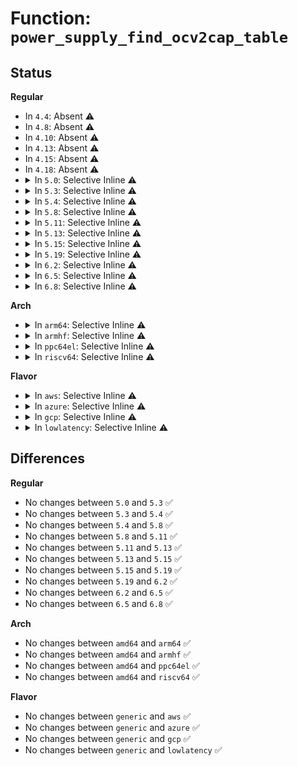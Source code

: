 # Function: <code>power_supply_find_ocv2cap_table</code>

## Status
<b>Regular</b>
<ul>
<li>
In <code>4.4</code>: Absent ⚠️
</li>
<li>
In <code>4.8</code>: Absent ⚠️
</li>
<li>
In <code>4.10</code>: Absent ⚠️
</li>
<li>
In <code>4.13</code>: Absent ⚠️
</li>
<li>
In <code>4.15</code>: Absent ⚠️
</li>
<li>
In <code>4.18</code>: Absent ⚠️
</li>
<li>
<details>
<summary>In <code>5.0</code>: Selective Inline ⚠️</summary>

```c
struct power_supply_battery_ocv_table *power_supply_find_ocv2cap_table(struct power_supply_battery_info *info, int temp, int *table_len);
```

**Collision:** Unique Global

**Inline:** Selective

**Transformation:** False

**Instances:**

```
In drivers/power/supply/power_supply_core.c (ffffffff8180c755)
Location: drivers/power/supply/power_supply_core.c:725
Inline: True
Inline callers:
  - drivers/power/supply/power_supply_core.c:power_supply_batinfo_ocv2cap
  - drivers/power/supply/power_supply_core.c:power_supply_batinfo_ocv2cap
```
**Symbols:**

```
ffffffff8180d190-ffffffff8180d1e7: power_supply_find_ocv2cap_table (STB_GLOBAL)
```
</details>
</li>
<li>
<details>
<summary>In <code>5.3</code>: Selective Inline ⚠️</summary>

```c
struct power_supply_battery_ocv_table *power_supply_find_ocv2cap_table(struct power_supply_battery_info *info, int temp, int *table_len);
```

**Collision:** Unique Global

**Inline:** Selective

**Transformation:** False

**Instances:**

```
In drivers/power/supply/power_supply_core.c (ffffffff8184e3f5)
Location: drivers/power/supply/power_supply_core.c:735
Inline: True
Inline callers:
  - drivers/power/supply/power_supply_core.c:power_supply_batinfo_ocv2cap
  - drivers/power/supply/power_supply_core.c:power_supply_batinfo_ocv2cap
```
**Symbols:**

```
ffffffff8184ee70-ffffffff8184eec7: power_supply_find_ocv2cap_table (STB_GLOBAL)
```
</details>
</li>
<li>
<details>
<summary>In <code>5.4</code>: Selective Inline ⚠️</summary>

```c
struct power_supply_battery_ocv_table *power_supply_find_ocv2cap_table(struct power_supply_battery_info *info, int temp, int *table_len);
```

**Collision:** Unique Global

**Inline:** Selective

**Transformation:** False

**Instances:**

```
In drivers/power/supply/power_supply_core.c (ffffffff8187fe35)
Location: drivers/power/supply/power_supply_core.c:735
Inline: True
Inline callers:
  - drivers/power/supply/power_supply_core.c:power_supply_batinfo_ocv2cap
  - drivers/power/supply/power_supply_core.c:power_supply_batinfo_ocv2cap
```
**Symbols:**

```
ffffffff818808a0-ffffffff818808f7: power_supply_find_ocv2cap_table (STB_GLOBAL)
```
</details>
</li>
<li>
<details>
<summary>In <code>5.8</code>: Selective Inline ⚠️</summary>

```c
struct power_supply_battery_ocv_table *power_supply_find_ocv2cap_table(struct power_supply_battery_info *info, int temp, int *table_len);
```

**Collision:** Unique Global

**Inline:** Selective

**Transformation:** False

**Instances:**

```
In drivers/power/supply/power_supply_core.c (ffffffff8194e605)
Location: drivers/power/supply/power_supply_core.c:808
Inline: True
Inline callers:
  - drivers/power/supply/power_supply_core.c:power_supply_batinfo_ocv2cap
  - drivers/power/supply/power_supply_core.c:power_supply_batinfo_ocv2cap
```
**Symbols:**

```
ffffffff8194edb0-ffffffff8194ee0e: power_supply_find_ocv2cap_table (STB_GLOBAL)
```
</details>
</li>
<li>
<details>
<summary>In <code>5.11</code>: Selective Inline ⚠️</summary>

```c
struct power_supply_battery_ocv_table *power_supply_find_ocv2cap_table(struct power_supply_battery_info *info, int temp, int *table_len);
```

**Collision:** Unique Global

**Inline:** Selective

**Transformation:** False

**Instances:**

```
In drivers/power/supply/power_supply_core.c (ffffffff81954155)
Location: drivers/power/supply/power_supply_core.c:827
Inline: True
Inline callers:
  - drivers/power/supply/power_supply_core.c:power_supply_batinfo_ocv2cap
  - drivers/power/supply/power_supply_core.c:power_supply_batinfo_ocv2cap
```
**Symbols:**

```
ffffffff81954810-ffffffff8195486e: power_supply_find_ocv2cap_table (STB_GLOBAL)
```
</details>
</li>
<li>
<details>
<summary>In <code>5.13</code>: Selective Inline ⚠️</summary>

```c
struct power_supply_battery_ocv_table *power_supply_find_ocv2cap_table(struct power_supply_battery_info *info, int temp, int *table_len);
```

**Collision:** Unique Global

**Inline:** Selective

**Transformation:** False

**Instances:**

```
In drivers/power/supply/power_supply_core.c (ffffffff81937f45)
Location: drivers/power/supply/power_supply_core.c:827
Inline: True
Inline callers:
  - drivers/power/supply/power_supply_core.c:power_supply_batinfo_ocv2cap
  - drivers/power/supply/power_supply_core.c:power_supply_batinfo_ocv2cap
```
**Symbols:**

```
ffffffff81938680-ffffffff819386db: power_supply_find_ocv2cap_table (STB_GLOBAL)
```
</details>
</li>
<li>
<details>
<summary>In <code>5.15</code>: Selective Inline ⚠️</summary>

```c
struct power_supply_battery_ocv_table *power_supply_find_ocv2cap_table(struct power_supply_battery_info *info, int temp, int *table_len);
```

**Collision:** Unique Global

**Inline:** Selective

**Transformation:** False

**Instances:**

```
In drivers/power/supply/power_supply_core.c (ffffffff819dc295)
Location: drivers/power/supply/power_supply_core.c:846
Inline: True
Inline callers:
  - drivers/power/supply/power_supply_core.c:power_supply_batinfo_ocv2cap
  - drivers/power/supply/power_supply_core.c:power_supply_batinfo_ocv2cap
```
**Symbols:**

```
ffffffff819dcb00-ffffffff819dcc31: power_supply_find_ocv2cap_table (STB_GLOBAL)
```
</details>
</li>
<li>
<details>
<summary>In <code>5.19</code>: Selective Inline ⚠️</summary>

```c
struct power_supply_battery_ocv_table *power_supply_find_ocv2cap_table(struct power_supply_battery_info *info, int temp, int *table_len);
```

**Collision:** Unique Global

**Inline:** Selective

**Transformation:** False

**Instances:**

```
In drivers/power/supply/power_supply_core.c (ffffffff81b40cb5)
Location: drivers/power/supply/power_supply_core.c:982
Inline: True
Inline callers:
  - drivers/power/supply/power_supply_core.c:power_supply_batinfo_ocv2cap
  - drivers/power/supply/power_supply_core.c:power_supply_batinfo_ocv2cap
```
**Symbols:**

```
ffffffff81b40fd0-ffffffff81b41112: power_supply_find_ocv2cap_table (STB_GLOBAL)
```
</details>
</li>
<li>
<details>
<summary>In <code>6.2</code>: Selective Inline ⚠️</summary>

```c
struct power_supply_battery_ocv_table *power_supply_find_ocv2cap_table(struct power_supply_battery_info *info, int temp, int *table_len);
```

**Collision:** Unique Global

**Inline:** Selective

**Transformation:** False

**Instances:**

```
In drivers/power/supply/power_supply_core.c (ffffffff81cd7325)
Location: drivers/power/supply/power_supply_core.c:986
Inline: True
Inline callers:
  - drivers/power/supply/power_supply_core.c:power_supply_batinfo_ocv2cap
  - drivers/power/supply/power_supply_core.c:power_supply_batinfo_ocv2cap
```
**Symbols:**

```
ffffffff81cd7670-ffffffff81cd77b2: power_supply_find_ocv2cap_table (STB_GLOBAL)
```
</details>
</li>
<li>
<details>
<summary>In <code>6.5</code>: Selective Inline ⚠️</summary>

```c
struct power_supply_battery_ocv_table *power_supply_find_ocv2cap_table(struct power_supply_battery_info *info, int temp, int *table_len);
```

**Collision:** Unique Global

**Inline:** Selective

**Transformation:** False

**Instances:**

```
In drivers/power/supply/power_supply_core.c (ffffffff81d3f5c5)
Location: drivers/power/supply/power_supply_core.c:1120
Inline: True
Inline callers:
  - drivers/power/supply/power_supply_core.c:power_supply_batinfo_ocv2cap
  - drivers/power/supply/power_supply_core.c:power_supply_batinfo_ocv2cap
```
**Symbols:**

```
ffffffff81d3f840-ffffffff81d3f982: power_supply_find_ocv2cap_table (STB_GLOBAL)
```
</details>
</li>
<li>
<details>
<summary>In <code>6.8</code>: Selective Inline ⚠️</summary>

```c
struct power_supply_battery_ocv_table *power_supply_find_ocv2cap_table(struct power_supply_battery_info *info, int temp, int *table_len);
```

**Collision:** Unique Global

**Inline:** Selective

**Transformation:** False

**Instances:**

```
In drivers/power/supply/power_supply_core.c (ffffffff81df5f75)
Location: drivers/power/supply/power_supply_core.c:1119
Inline: True
Inline callers:
  - drivers/power/supply/power_supply_core.c:power_supply_batinfo_ocv2cap
  - drivers/power/supply/power_supply_core.c:power_supply_batinfo_ocv2cap
```
**Symbols:**

```
ffffffff81df61f0-ffffffff81df6332: power_supply_find_ocv2cap_table (STB_GLOBAL)
```
</details>
</li>
</ul>
<b>Arch</b>
<ul>
<li>
<details>
<summary>In <code>arm64</code>: Selective Inline ⚠️</summary>

```c
struct power_supply_battery_ocv_table *power_supply_find_ocv2cap_table(struct power_supply_battery_info *info, int temp, int *table_len);
```

**Collision:** Unique Global

**Inline:** Selective

**Transformation:** False

**Instances:**

```
In drivers/power/supply/power_supply_core.c (ffff800010acb71c)
Location: drivers/power/supply/power_supply_core.c:735
Inline: True
Inline callers:
  - drivers/power/supply/power_supply_core.c:power_supply_batinfo_ocv2cap
  - drivers/power/supply/power_supply_core.c:power_supply_batinfo_ocv2cap
```
**Symbols:**

```
ffff800010acbcc0-ffff800010acbd4c: power_supply_find_ocv2cap_table (STB_GLOBAL)
```
</details>
</li>
<li>
<details>
<summary>In <code>armhf</code>: Selective Inline ⚠️</summary>

```c
struct power_supply_battery_ocv_table *power_supply_find_ocv2cap_table(struct power_supply_battery_info *info, int temp, int *table_len);
```

**Collision:** Unique Global

**Inline:** Selective

**Transformation:** False

**Instances:**

```
In drivers/power/supply/power_supply_core.c (c0bac7c4)
Location: drivers/power/supply/power_supply_core.c:735
Inline: True
Inline callers:
  - drivers/power/supply/power_supply_core.c:power_supply_batinfo_ocv2cap
  - drivers/power/supply/power_supply_core.c:power_supply_batinfo_ocv2cap
```
**Symbols:**

```
c0bad498-c0bad50c: power_supply_find_ocv2cap_table (STB_GLOBAL)
```
</details>
</li>
<li>
<details>
<summary>In <code>ppc64el</code>: Selective Inline ⚠️</summary>

```c
struct power_supply_battery_ocv_table *power_supply_find_ocv2cap_table(struct power_supply_battery_info *info, int temp, int *table_len);
```

**Collision:** Unique Global

**Inline:** Selective

**Transformation:** False

**Instances:**

```
In drivers/power/supply/power_supply_core.c (c000000000badcf0)
Location: drivers/power/supply/power_supply_core.c:735
Inline: True
Inline callers:
  - drivers/power/supply/power_supply_core.c:power_supply_batinfo_ocv2cap
  - drivers/power/supply/power_supply_core.c:power_supply_batinfo_ocv2cap
```
**Symbols:**

```
c000000000baf1d0-c000000000baf264: power_supply_find_ocv2cap_table (STB_GLOBAL)
```
</details>
</li>
<li>
<details>
<summary>In <code>riscv64</code>: Selective Inline ⚠️</summary>

```c
struct power_supply_battery_ocv_table *power_supply_find_ocv2cap_table(struct power_supply_battery_info *info, int temp, int *table_len);
```

**Collision:** Unique Global

**Inline:** Selective

**Transformation:** False

**Instances:**

```
In drivers/power/supply/power_supply_core.c (ffffffe0006c91c4)
Location: drivers/power/supply/power_supply_core.c:735
Inline: True
Inline callers:
  - drivers/power/supply/power_supply_core.c:power_supply_batinfo_ocv2cap
  - drivers/power/supply/power_supply_core.c:power_supply_batinfo_ocv2cap
```
**Symbols:**

```
ffffffe0006c9cee-ffffffe0006c9d70: power_supply_find_ocv2cap_table (STB_GLOBAL)
```
</details>
</li>
</ul>
<b>Flavor</b>
<ul>
<li>
<details>
<summary>In <code>aws</code>: Selective Inline ⚠️</summary>

```c
struct power_supply_battery_ocv_table *power_supply_find_ocv2cap_table(struct power_supply_battery_info *info, int temp, int *table_len);
```

**Collision:** Unique Global

**Inline:** Selective

**Transformation:** False

**Instances:**

```
In drivers/power/supply/power_supply_core.c (ffffffff818283a5)
Location: drivers/power/supply/power_supply_core.c:735
Inline: True
Inline callers:
  - drivers/power/supply/power_supply_core.c:power_supply_batinfo_ocv2cap
  - drivers/power/supply/power_supply_core.c:power_supply_batinfo_ocv2cap
```
**Symbols:**

```
ffffffff81828e10-ffffffff81828e67: power_supply_find_ocv2cap_table (STB_GLOBAL)
```
</details>
</li>
<li>
<details>
<summary>In <code>azure</code>: Selective Inline ⚠️</summary>

```c
struct power_supply_battery_ocv_table *power_supply_find_ocv2cap_table(struct power_supply_battery_info *info, int temp, int *table_len);
```

**Collision:** Unique Global

**Inline:** Selective

**Transformation:** False

**Instances:**

```
In drivers/power/supply/power_supply_core.c (ffffffff817efa35)
Location: drivers/power/supply/power_supply_core.c:735
Inline: True
Inline callers:
  - drivers/power/supply/power_supply_core.c:power_supply_batinfo_ocv2cap
  - drivers/power/supply/power_supply_core.c:power_supply_batinfo_ocv2cap
```
**Symbols:**

```
ffffffff817f04a0-ffffffff817f04f7: power_supply_find_ocv2cap_table (STB_GLOBAL)
```
</details>
</li>
<li>
<details>
<summary>In <code>gcp</code>: Selective Inline ⚠️</summary>

```c
struct power_supply_battery_ocv_table *power_supply_find_ocv2cap_table(struct power_supply_battery_info *info, int temp, int *table_len);
```

**Collision:** Unique Global

**Inline:** Selective

**Transformation:** False

**Instances:**

```
In drivers/power/supply/power_supply_core.c (ffffffff818752e5)
Location: drivers/power/supply/power_supply_core.c:735
Inline: True
Inline callers:
  - drivers/power/supply/power_supply_core.c:power_supply_batinfo_ocv2cap
  - drivers/power/supply/power_supply_core.c:power_supply_batinfo_ocv2cap
```
**Symbols:**

```
ffffffff81875d50-ffffffff81875da7: power_supply_find_ocv2cap_table (STB_GLOBAL)
```
</details>
</li>
<li>
<details>
<summary>In <code>lowlatency</code>: Selective Inline ⚠️</summary>

```c
struct power_supply_battery_ocv_table *power_supply_find_ocv2cap_table(struct power_supply_battery_info *info, int temp, int *table_len);
```

**Collision:** Unique Global

**Inline:** Selective

**Transformation:** False

**Instances:**

```
In drivers/power/supply/power_supply_core.c (ffffffff81890c85)
Location: drivers/power/supply/power_supply_core.c:735
Inline: True
Inline callers:
  - drivers/power/supply/power_supply_core.c:power_supply_batinfo_ocv2cap
  - drivers/power/supply/power_supply_core.c:power_supply_batinfo_ocv2cap
```
**Symbols:**

```
ffffffff818916f0-ffffffff81891747: power_supply_find_ocv2cap_table (STB_GLOBAL)
```
</details>
</li>
</ul>

## Differences
<b>Regular</b>
<ul>
<li>
No changes between <code>5.0</code> and <code>5.3</code> ✅
</li>
<li>
No changes between <code>5.3</code> and <code>5.4</code> ✅
</li>
<li>
No changes between <code>5.4</code> and <code>5.8</code> ✅
</li>
<li>
No changes between <code>5.8</code> and <code>5.11</code> ✅
</li>
<li>
No changes between <code>5.11</code> and <code>5.13</code> ✅
</li>
<li>
No changes between <code>5.13</code> and <code>5.15</code> ✅
</li>
<li>
No changes between <code>5.15</code> and <code>5.19</code> ✅
</li>
<li>
No changes between <code>5.19</code> and <code>6.2</code> ✅
</li>
<li>
No changes between <code>6.2</code> and <code>6.5</code> ✅
</li>
<li>
No changes between <code>6.5</code> and <code>6.8</code> ✅
</li>
</ul>
<b>Arch</b>
<ul>
<li>
No changes between <code>amd64</code> and <code>arm64</code> ✅
</li>
<li>
No changes between <code>amd64</code> and <code>armhf</code> ✅
</li>
<li>
No changes between <code>amd64</code> and <code>ppc64el</code> ✅
</li>
<li>
No changes between <code>amd64</code> and <code>riscv64</code> ✅
</li>
</ul>
<b>Flavor</b>
<ul>
<li>
No changes between <code>generic</code> and <code>aws</code> ✅
</li>
<li>
No changes between <code>generic</code> and <code>azure</code> ✅
</li>
<li>
No changes between <code>generic</code> and <code>gcp</code> ✅
</li>
<li>
No changes between <code>generic</code> and <code>lowlatency</code> ✅
</li>
</ul>
